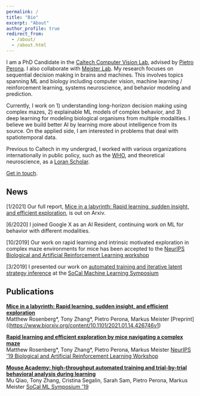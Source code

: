 ```yaml
---
permalink: /
title: "Bio"
excerpt: "About"
author_profile: true
redirect_from: 
  - /about/
  - /about.html
---
```


I am a PhD Candidate in the [Caltech Computer Vision Lab](http://www.vision.caltech.edu), advised by [Pietro Perona](https://en.wikipedia.org/wiki/Pietro_Perona). I also collaborate with [Meister Lab](https://meisterlab.caltech.edu). My research focuses on sequential decision making in brains and machines. This involves topics spanning ML and biology including computer vision, machine learning / reinforcement learning, systems neuroscience, and behavior modeling and prediction.

Currently, I work on 1) understanding long-horizon decision making using complex mazes, 2) explainable ML models of complex behavior, and 3) deep learning for modeling biological organisms from multiple modalities. I believe we build better AI by learning more about intelligence from its source. On the applied side, I am interested in problems that deal with spatiotemporal data.

Previous to Caltech in my undergrad, I worked with various organizations internationally in public policy, such as the [WHO](https://www.who.int), and theoretical neuroscience, as a [Loran Scholar](https://loranscholar.ca).

[Get in touch](mailto:tonyzhang@caltech.edu).



## News

[1/2021] Our full report, [Mice in a labyrinth: Rapid learning, sudden insight, and efficient exploration](https://www.biorxiv.org/content/10.1101/2021.01.14.426746v1), is out on Arxiv.

[6/2020] I joined Google X as an AI Resident, continuing work on ML for behavior with different modalities.

[10/2019] Our work on rapid learning and intrinsic motivated exploration in complex maze environments for mice has been accepted to the [NeurIPS Biological and Artificial Reinforcement Learning workshop](https://sites.google.com/view/biologicalandartificialrl)

[3/2019] I presented our work on [automated training and iterative latent strategy inference](https://www.biorxiv.org/content/10.1101/467878v1) at the [SoCal Machine Learning Symposium](https://sites.google.com/view/socalml2019)


## Publications

[**Mice in a labyrinth: Rapid learning, sudden insight, and efficient exploration**](https://www.biorxiv.org/content/10.1101/2021.01.14.426746v1)  
Matthew  Rosenberg\*, Tony Zhang\*, Pietro Perona, Markus Meister
[Preprint]((https://www.biorxiv.org/content/10.1101/2021.01.14.426746v1)

[**Rapid learning and efficient exploration by mice navigating a complex maze**](https://sites.google.com/view/biologicalandartificialrl)  
Matthew  Rosenberg\*, Tony Zhang\*, Pietro Perona, Markus Meister
[NeurIPS '19 Biological and Artificial Reinforcement Learning Workshop](https://sites.google.com/view/biologicalandartificialrl/home?authuser=0)

[**Mouse Academy: high-throughput automated training and trial-by-trial behavioral analysis during learning**](https://www.biorxiv.org/content/10.1101/467878v1)  
Mu Qiao, Tony Zhang, Cristina Segalin, Sarah Sam, Pietro Perona, Markus Meister
[SoCal ML Symposium '19](https://sites.google.com/view/socalml2019)

